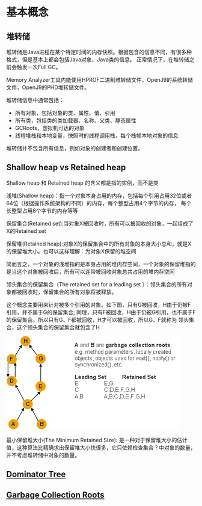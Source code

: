 # 基本概念

## 堆转储

堆转储是Java进程在某个特定时间的内存快照。根据包含的信息不同，有很多种格式，但是基本上都会包括Java对象、Java类的信息。
正常情况下，在堆转储之前会触发一次Full GC。

Memory Analyzer工具内能使用HPROF二进制堆转储文件，OpenJ9的系统转储文件，OpenJ9的PHD堆转储文件。

堆转储信息中通常包括：

* 所有对象，包括对象的类、属性、值、引用
* 所有类，包括类的类加载器、名称、父类、静态属性
* GCRoots，虚拟机可达的对象
* 线程堆栈和本地变量，快照时的线程调用栈，每个栈帧本地对象的信息

堆转储并不包含所有信息，例如对象的创建者和创建位置。

## Shallow heap vs Retained heap

Shallow heap 和 Retained heap 的含义都是指的实例，而不是类

浅堆(Shallow heap)：指一个对象本身占用的内存，包括每个引用占用32位或者64位（根据操作系统架构的不同）的内存，每个整型占用4个字节的内存，
每个长整型占用8个字节的内存等等

保留集合(Retained set):当对象X被回收时，所有可以被回收的对象，一起组成了X的Retained set

保留堆(Retained heap):对象X的保留集合中的所有对象的本身大小总和，就是X的保留堆大小。也可以这样理解：为对象X保留的堆空间

简而言之，一个对象的浅堆指的是本身占用的堆内存空间，一个对象的保留堆指的是当这个对象被回收后，所有可以连带被回收对象总共占用的堆内存空间

领头集合的保留集合（The retained set for a leading set ）：领头集合的所有对象都被回收时，保留集合的所有对象将被释放。

这个概念主要用来针对被多个引用的对象。如下图，只有G被回收，H由于仍被F引用，并不属于G的保留集合;
同理，只有F被回收，H由于仍被G引用，也不属于F的保留集合。所以只有G、F都被回收，H才可以被回收，所以G、F就称为
领头集合，这个领头集合的保留集合就包含了H

![Example object graph](./1.png)

最小保留堆大小(The Minimum Retained Size): 是一种对于保留堆大小的估计值，这种算法比精确求出保留堆大小快很多，它只依赖检查集合？中对象的数量，
并不考虑堆转储中对象的数量。

## [Dominator Tree](https://help.eclipse.org/2018-12/index.jsp?topic=/org.eclipse.mat.ui.help/welcome.html)

## [Garbage Collection Roots](https://help.eclipse.org/2018-12/index.jsp?topic=/org.eclipse.mat.ui.help/welcome.html)